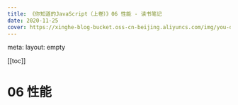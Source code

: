 ```yaml
---
title: 《你知道的JavaScript（上卷）》06 性能 - 读书笔记
date: 2020-11-25
cover: https://xinghe-blog-bucket.oss-cn-beijing.aliyuncs.com/img/you-dont-know-javascript.jpg
---
```


<route lang="yaml">
meta:
  layout: empty
</route>

[[toc]]

# 06 性能
